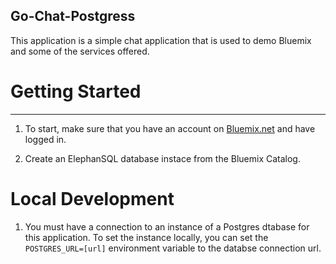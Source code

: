Go-Chat-Postgress
-----------------

This application is a simple chat application that is used to demo
Bluemix and some of the services offered.

# Getting Started
-----------------

1. To start, make sure that you have an account on [Bluemix.net](https://new-console.ng.bluemix.net)
   and have logged in.

2. Create an ElephanSQL database instace from the Bluemix Catalog.



# Local Development

1. You must have a connection to an instance of a Postgres dtabase for this
   application. To set the instance locally, you can set the
   `POSTGRES_URL=[url]` environment variable to the databse connection url.
